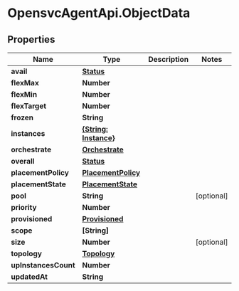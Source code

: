# OpensvcAgentApi.ObjectData

## Properties

Name | Type | Description | Notes
------------ | ------------- | ------------- | -------------
**avail** | [**Status**](Status.md) |  | 
**flexMax** | **Number** |  | 
**flexMin** | **Number** |  | 
**flexTarget** | **Number** |  | 
**frozen** | **String** |  | 
**instances** | [**{String: Instance}**](Instance.md) |  | 
**orchestrate** | [**Orchestrate**](Orchestrate.md) |  | 
**overall** | [**Status**](Status.md) |  | 
**placementPolicy** | [**PlacementPolicy**](PlacementPolicy.md) |  | 
**placementState** | [**PlacementState**](PlacementState.md) |  | 
**pool** | **String** |  | [optional] 
**priority** | **Number** |  | 
**provisioned** | [**Provisioned**](Provisioned.md) |  | 
**scope** | **[String]** |  | 
**size** | **Number** |  | [optional] 
**topology** | [**Topology**](Topology.md) |  | 
**upInstancesCount** | **Number** |  | 
**updatedAt** | **String** |  | 


